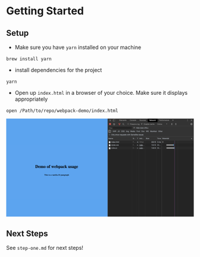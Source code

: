 # Getting Started

## Setup

- Make sure you have `yarn` installed on your machine

```shell
brew install yarn
```

- install dependencies for the project

```shell
yarn
```

- Open up `index.html` in a browser of your choice. Make sure it displays appropriately

```shell
open /Path/to/repo/webpack-demo/index.html
```

![Webpack Initial Demo](./images/webpack-demo-initial.png)

## Next Steps

See `step-one.md` for next steps!
